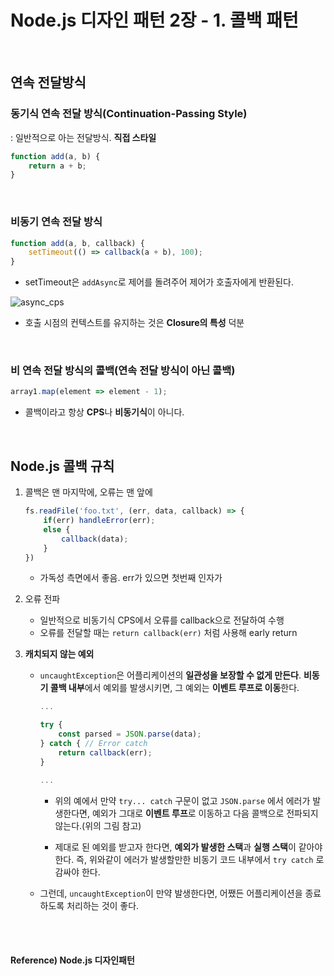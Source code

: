 # Node.js 디자인 패턴 2장 - 1. 콜백 패턴

<br>

## 연속 전달방식

### 동기식 연속 전달 방식(Continuation-Passing Style)

: 일반적으로 아는 전달방식. **직접 스타일**

```javascript
function add(a, b) {
    return a + b;
}
```

<br>

### 비동기  연속 전달 방식

```javascript
function add(a, b, callback) {
    setTimeout(() => callback(a + b), 100);
}
```

* setTimeout은 `addAsync`로 제어를 돌려주어 제어가 호출자에게 반환된다.

![async_cps](/home/joowon/lab/정리/TIL/Node.js/images/async_cps.png) 

* 호출 시점의 컨텍스트를 유지하는 것은 **Closure의 특성** 덕분

<br>

### 비 연속 전달 방식의 콜백(연속 전달 방식이 아닌 콜백)

```javascript
array1.map(element => element - 1);
```

* 콜백이라고 항상 **CPS**나 **비동기식**이 아니다.

<br>

## Node.js 콜백 규칙

1. 콜백은 맨 마지막에, 오류는 맨 앞에

   ```javascript
   fs.readFile('foo.txt', (err, data, callback) => {
       if(err) handleError(err);
       else {
           callback(data);
       }
   })
   ```

   * 가독성 측면에서 좋음. err가 있으면 첫번째 인자가 

2. 오류 전파

   * 일반적으로 비동기식 CPS에서 오류를 callback으로 전달하여 수행
   * 오류를 전달할 때는 `return callback(err)` 처럼 사용해 early return

3. **캐치되지 않는 예외**

   * `uncaughtException`은 어플리케이션의 **일관성을 보장할 수 없게 만든다**. **비동기 콜백 내부**에서 예외를 발생시키면, 그 예외는 **이벤트 루프로 이동**한다.

     ```javascript
     ...
     
     try {
         const parsed = JSON.parse(data);
     } catch { // Error catch
         return callback(err);
     }
     
     ...
     ```

     * 위의 예에서 만약 `try... catch` 구문이 없고 `JSON.parse` 에서 에러가 발생한다면, 예외가 그대로 **이벤트 루프**로 이동하고 다음 콜백으로 전파되지 않는다.(위의 그림 참고)

     * 제대로 된 예외를 받고자 한다면, **예외가 발생한 스택**과 **실행 스택**이 같아야한다. 즉, 위와같이 에러가 발생할만한 비동기 코드 내부에서 `try catch` 로 감싸야 한다.

   * 그런데, `uncaughtException`이 만약 발생한다면, 어쨌든 어플리케이션을 종료하도록 처리하는 것이 좋다.

<br><br>

#### Reference) Node.js 디자인패턴